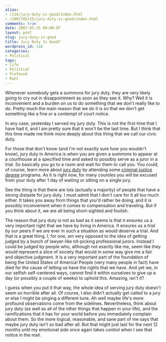 ```yaml
---
alias:
- /116/jury-duty-is-good/index.html
- /2007/05/25/jury-duty-is-good/index.html
comments: true
date: 2007-05-25 09:00:07
layout: post
slug: jury-duty-is-good
title: Jury Duty Is Good?
wordpress_id: 116
categories:
- Political
tags:
- Life
- Political
- Profound
- Rant
---
```


Whenever somebody gets a summons for jury duty, they are very likely going to cry out in disappointment as soon as they see it.  Why?  Well it is inconvenient and a burden on us to do something that we don't really like to do.  Pretty much the main reason that we do it is so that we don't get something like a fine or a contempt of court notice.

In any case, yesterday I served my jury duty.  This is not the first time that I have had it, and I am pretty sure that it won't be the last time.  But I think that this time made me think more deeply about this thing that we call our civic duty.

For those that don't know (and I'm not exactly sure how you wouldn't know), jury duty in America is when you are given a summons to appear at a courthouse at a specified time and asked to possibly serve as a juror in a trial.   So basically you go to a room and wait for them to call you.  You could, of course, learn more about [jury duty](http://www.jud.ct.gov/jury/faq.htm) by attending some [criminal justice degree](http://www.criminaljusticedegree.net) programs.  As it is right now, for many counties you will be excused from your duty after 1 day of waiting or sitting on a single jury.

See the thing is that there are lots (actually a majority) of people that have a strong distaste for jury duty.  I must admit that I don't care for it all too much either.  It takes you away from things that you'd rather be doing, and it is possibly inconvenient when it comes to compensation and traveling.  But if you think about it, we are all being short-sighted and foolish.

The reason that jury duty is not as bad as it seems is that it ensures us a very important right that we have by living in America.  It ensures us a trial by our peers if we are ever in such a situation as would deserve a trial.  And that is a great thing.  I, for one, am very opposed to the idea of getting judged by a bunch of lawyer-like nit-picking professional jurors.  Instead I could be judged by people who, although not exactly like me, seem like they would represent a slice of society that would in some way give me a fair and objective judgment.  It is a very important part of the foundation of being the United States of America!  People (very many people in fact) have died for the cause of letting us have the rights that we have.  And yet we, in our selfish self-centered ways, cannot find it within ourselves to give up a day (or possibly a couple of weeks) to uphold this.  Amazing, isn't it?

I guess when you put it that way, the whole idea of serving jury duty doesn't seem so horrible after all.  Of course, I also didn't actually get called to a jury or else I might be singing a different tune.  Ah well maybe life's more profound observations come from the sidelines.  Nevertheless, think about jury duty (as well as all of the other things that happen in your life), and the ramifications that it has for your world before you immediately complain about them.  So the more logical, reasonable, and sane part of me says that maybe jury duty isn't so bad after all.  But that might just last for the next 12 months until my emotional side once again takes control when I see that notice in the mail.
